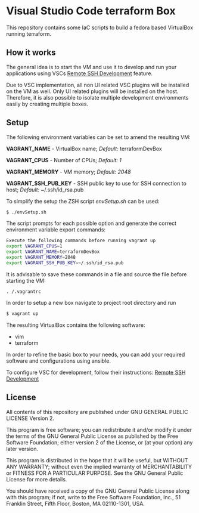# Visual Studio Code terraform Box

This repository contains some IaC scripts to build a fedora based VirtualBox running terraform.

## How it works

The general idea is to start the VM and use it to develop and run your applications using VSCs [Remote SSH Development](https://code.visualstudio.com/docs/remote/ssh) feature.

Due to VSC implementation, all non UI related VSC plugins will be installed on the VM as well. Only UI related plugins will be installed on the host. Therefore, it is also possible to isolate multiple development environments easily by creating multiple boxes.

## Setup

The following environment variables can be set to amend the resulting VM:

**VAGRANT_NAME** - VirtualBox name; *Default:* terraformDevBox

**VAGRANT_CPUS** - Number of CPUs; *Default: 1*

**VAGRANT_MEMORY** - VM memory; *Default: 2048*

**VAGRANT_SSH_PUB_KEY** - SSH public key to use for SSH connection to host; *Default:* ~/.ssh/id_rsa.pub

To simplify the setup the ZSH script *envSetup.sh* can be used:

```bash
$ ./envSetup.sh
```

The script prompts for each possible option and generate the correct environment variable export commands:

```bash
Execute the following commands before running vagrant up
export VAGRANT_CPUS=1
export VAGRANT_NAME=terraformDevBox
export VAGRANT_MEMORY=2048
export VAGRANT_SSH_PUB_KEY=~/.ssh/id_rsa.pub
```

It is advisable to save these commands in a file and source the file before starting the VM:

```
. /.vagrantrc
```

In order to setup a new box navigate to project root directory and run

```bash
$ vagrant up
```

The resulting VirtualBox contains the following software:
 - vim
 - terraform

In order to refine the basic box to your needs, you can add your required software and configurations using ansible.

To configure VSC for development, follow their instructions: [Remote SSH Development](https://code.visualstudio.com/docs/remote/ssh)

## License

All contents of this repository are published under GNU GENERAL PUBLIC LICENSE Version 2.

This program is free software; you can redistribute it and/or modify it under the terms of the GNU General Public License as published by the Free Software Foundation; either version 2 of the License, or (at your option) any later version.

This program is distributed in the hope that it will be useful, but WITHOUT ANY WARRANTY; without even the implied warranty of MERCHANTABILITY or FITNESS FOR A PARTICULAR PURPOSE.  See the GNU General Public License for more details.

You should have received a copy of the GNU General Public License along with this program; if not, write to the Free Software Foundation, Inc., 51 Franklin Street, Fifth Floor, Boston, MA  02110-1301, USA.